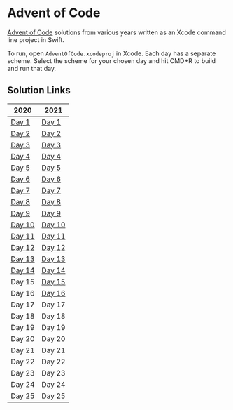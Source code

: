 # Advent of Code
[Advent of Code](https://adventofcode.com) solutions from various years written as an Xcode command line project in Swift.

To run, open `AdventOfCode.xcodeproj` in Xcode. Each day has a separate scheme. Select the scheme for your chosen day and hit CMD+R to build and run that day.

## Solution Links
| 2020                                           | 2021                                           |
| ---------------------------------------------- | ---------------------------------------------- |
| [Day 1](./AdventOfCode/2020/day1/main.swift)   | [Day 1](./AdventOfCode/2021/day1/main.swift)   |
| [Day 2](./AdventOfCode/2020/day2/main.swift)   | [Day 2](./AdventOfCode/2021/day2/main.swift)   |
| [Day 3](./AdventOfCode/2020/day3/main.swift)   | [Day 3](./AdventOfCode/2021/day3/main.swift)   |
| [Day 4](./AdventOfCode/2020/day4/main.swift)   | [Day 4](./AdventOfCode/2021/day4/main.swift)   |
| [Day 5](./AdventOfCode/2020/day5/main.swift)   | [Day 5](./AdventOfCode/2021/day5/main.swift)   |
| [Day 6](./AdventOfCode/2020/day6/main.swift)   | [Day 6](./AdventOfCode/2021/day6/main.swift)   |
| [Day 7](./AdventOfCode/2020/day7/main.swift)   | [Day 7](./AdventOfCode/2021/day7/main.swift)   |
| [Day 8](./AdventOfCode/2020/day8/main.swift)   | [Day 8](./AdventOfCode/2021/day8/main.swift)   |
| [Day 9](./AdventOfCode/2020/day9/main.swift)   | [Day 9](./AdventOfCode/2021/day9/main.swift)   |
| [Day 10](./AdventOfCode/2020/day10/main.swift) | [Day 10](./AdventOfCode/2021/day10/main.swift) |
| [Day 11](./AdventOfCode/2020/day11/main.swift) | [Day 11](./AdventOfCode/2021/day11/main.swift) |
| [Day 12](./AdventOfCode/2020/day12/main.swift) | [Day 12](./AdventOfCode/2021/day12/main.swift) |
| [Day 13](./AdventOfCode/2020/day13/main.swift) | [Day 13](./AdventOfCode/2021/day13/main.swift) |
| [Day 14](./AdventOfCode/2020/day14/main.swift) | [Day 14](./AdventOfCode/2021/day14/main.swift) |
|  Day 15                                        | [Day 15](./AdventOfCode/2021/day15/main.swift) |
|  Day 16                                        | [Day 16](./AdventOfCode/2021/day16/main.swift) |
|  Day 17                                        | Day 17                                         |
|  Day 18                                        | Day 18                                         |
|  Day 19                                        | Day 19                                         |
|  Day 20                                        | Day 20                                         |
|  Day 21                                        | Day 21                                         |
|  Day 22                                        | Day 22                                         |
|  Day 23                                        | Day 23                                         |
|  Day 24                                        | Day 24                                         |
|  Day 25                                        | Day 25                                         |
